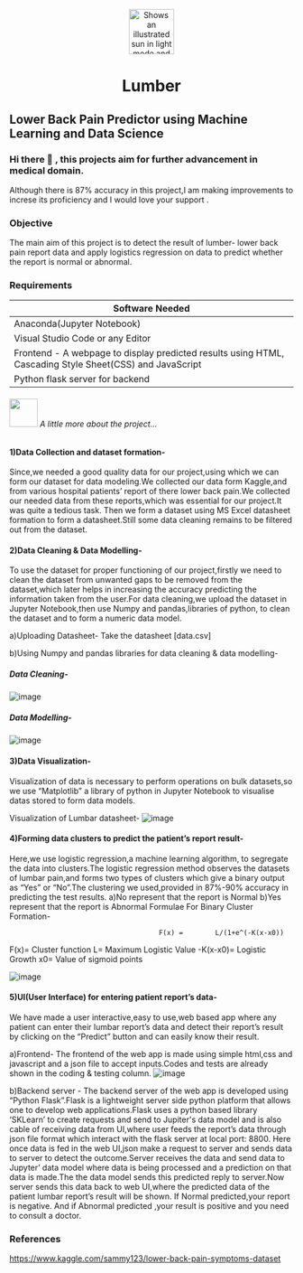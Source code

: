 <p align="center">
<picture>
  <source media="(prefers-color-scheme: dark)" srcset="https://user-images.githubusercontent.com/25423296/163456776-7f95b81a-f1ed-45f7-b7ab-8fa810d529fa.png" width="80">
  <source media="(prefers-color-scheme: light)" srcset="https://user-images.githubusercontent.com/25423296/163456779-a8556205-d0a5-45e2-ac17-42d089e3c3f8.png" width="80">
  <img alt="Shows an illustrated sun in light mode and a moon with stars in dark mode." src="https://user-images.githubusercontent.com/25423296/163456779-a8556205-d0a5-45e2-ac17-42d089e3c3f8.png" width="80">
<h1 align="center">Lumber</h1>
</picture> 
</p>


## Lower Back Pain Predictor using Machine Learning and Data Science
### Hi there 👋 , this projects aim for further advancement in medical domain. 
Although there is 87% accuracy in this project,I am making improvements to increse its proficiency and  I would love your support .

### Objective
The main aim of this project is to detect the result of lumber- lower back pain
report data and apply logistics regression on data to predict whether the report
is normal or abnormal.
### Requirements
|  Software Needed |
|---------------------------------------------------------------------------------------------------------|
| Anaconda(Jupyter Notebook)                                                                              |
| Visual Studio Code or any Editor                                                                        |
| Frontend - A webpage to display predicted results using HTML, Cascading Style Sheet(CSS) and JavaScript |
| Python flask server for backend                                                                         |
 
###### <img src="https://media.giphy.com/media/VgCDAzcKvsR6OM0uWg/giphy.gif" width="50"> A little more about the project...

#### 1)Data Collection and dataset formation- 
Since,we needed a good quality data for our project,using which we can form our dataset for data modeling.We collected our data form Kaggle,and from various hospital patients’ report of there lower back pain.We collected our needed data from these reports,which was essential for our project.It was quite a tedious task. Then we form a dataset using MS Excel datasheet formation to form a datasheet.Still some data cleaning remains to be filtered out from the dataset.  

#### 2)Data Cleaning & Data Modelling-
To use the dataset for proper functioning of our project,firstly we need to clean the dataset from unwanted gaps to be removed from the dataset,which later helps in increasing the accuracy predicting the information taken from the user.For data cleaning,we upload the dataset in Jupyter Notebook,then use Numpy and pandas,libraries of python, to clean the dataset and to form a numeric data model.

a)Uploading Datasheet-
  Take the datasheet [data.csv]

b)Using Numpy and pandas libraries for data cleaning & data modelling-
 
##### Data Cleaning- 
![image](https://github.com/sungupt/Lumber/assets/49180136/aaaca843-b574-4bc0-8173-e73938db69a3)
 
##### Data Modelling- 
![image](https://github.com/sungupt/Lumber/assets/49180136/a1f766f6-7799-4b60-ae98-affc8e657717)

 
#### 3)Data Visualization-
Visualization of data is necessary to perform operations on bulk datasets,so we use “Matplotlib” a library of python in Jupyter Notebook to visualise datas
stored to form data models.

Visualization of Lumbar datasheet-
![image](https://github.com/sungupt/Lumber/assets/49180136/9a0a0a00-fa30-45eb-8bc4-9679107c17bf)

  
#### 4)Forming data clusters to predict the patient’s report result-
Here,we use logistic regression,a machine learning algorithm, to segregate the data into clusters.The logistic regression method observes the datasets of lumbar pain,and forms two types of clusters which give a binary output as “Yes” or “No”.The clustering we used,provided in 87%-90% accuracy in predicting the test results.
a)No represent that the report is Normal
b)Yes represent that the report is  Abnormal
Formulae For Binary Cluster Formation-
                               
                                         F(x) =        L/(1+e^(-K(x-x0))

F(x)= Cluster function
L= Maximum Logistic Value
-K(x-x0)= Logistic Growth
x0= Value of sigmoid points

![image](https://github.com/sungupt/Lumber/assets/49180136/2eab14de-ba92-4434-a2c8-c33d6d8a3603)

 
#### 5)UI(User Interface) for entering patient report’s data-
We have made a user interactive,easy to use,web based app where any patient can enter their lumbar report’s data and detect their report’s result by clicking on the “Predict” button and can easily know their result.

a)Frontend- The frontend of the web app is made using simple html,css and javascript and a json file to accept inputs.Codes and tests are already shown in the coding & testing column.
![image](https://github.com/sungupt/Lumber/assets/49180136/280f5f2f-dddc-4f04-847d-276bb866eb92)

b)Backend server - The backend server of the web app is developed using “Python Flask”.Flask is a lightweight server side python platform that allows one to develop web applications.Flask uses a python based library ‘SKLearn’ to create requests and send to Jupiter's data model and is also cable of receiving data from UI,where user feeds the report’s data through json file format which interact with the flask server at local port: 8800.
Here once data is fed in the web UI,json make a request to server and sends data to server to detect the outcome.Server receives the data and send data to Jupyter’ data model where data is being processed and a prediction on that data is made.The the data model sends this predicted reply to server.Now server sends this data back to web UI,where the predicted data of the patient lumbar report’s result will be shown.
If Normal predicted,your report is negative. And if Abnormal predicted ,your result is positive and you need to consult a doctor.  

### References
https://www.kaggle.com/sammy123/lower-back-pain-symptoms-dataset 
